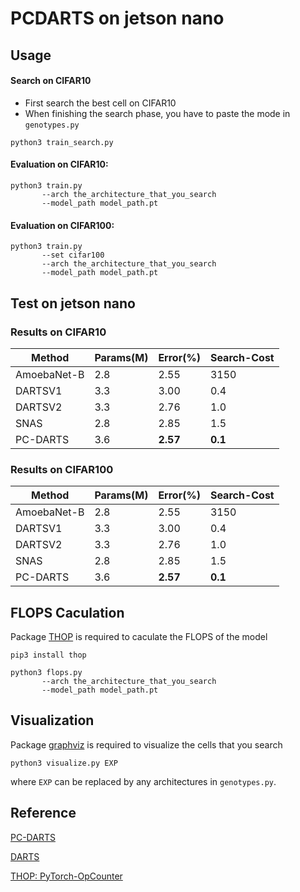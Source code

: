 # PCDARTS on jetson nano

## Usage
#### Search on CIFAR10

- First search the best cell on CIFAR10
- When finishing the search phase, you have to paste the mode in `genotypes.py`
```
python3 train_search.py
```

#### Evaluation on CIFAR10:

```
python3 train.py
       --arch the_architecture_that_you_search
       --model_path model_path.pt
```
#### Evaluation on CIFAR100:

```
python3 train.py
       --set cifar100
       --arch the_architecture_that_you_search
       --model_path model_path.pt
```


## Test on jetson nano
### Results on CIFAR10
Method | Params(M) | Error(%)| Search-Cost
--- | --- | --- | ---
AmoebaNet-B|2.8|2.55|3150
DARTSV1 | 3.3 | 3.00 | 0.4
DARTSV2 | 3.3 | 2.76 | 1.0
SNAS    | 2.8 | 2.85 |1.5
PC-DARTS | 3.6 | **2.57** | **0.1**

### Results on CIFAR100
Method | Params(M) | Error(%)| Search-Cost
--- | --- | --- | ---
AmoebaNet-B|2.8|2.55|3150
DARTSV1 | 3.3 | 3.00 | 0.4
DARTSV2 | 3.3 | 2.76 | 1.0
SNAS    | 2.8 | 2.85 |1.5
PC-DARTS | 3.6 | **2.57** | **0.1**


## FLOPS Caculation
Package [THOP](https://github.com/Lyken17/pytorch-OpCounter) is required to caculate the FLOPS of the model
```
pip3 install thop
```
```
python3 flops.py
       --arch the_architecture_that_you_search
       --model_path model_path.pt
```


## Visualization
Package [graphviz](https://graphviz.readthedocs.io/en/stable/index.html) is required to visualize the cells that you search
```
python3 visualize.py EXP
```
where `EXP` can be replaced by any architectures in `genotypes.py`.


## Reference
[PC-DARTS](https://github.com/yuhuixu1993/PC-DARTS)

[DARTS](https://github.com/quark0/darts)

[THOP: PyTorch-OpCounter](https://github.com/Lyken17/pytorch-OpCounter)
